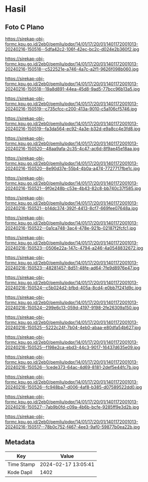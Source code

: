# Hasil

## Foto C Plano

https://sirekap-obj-formc.kpu.go.id/2eb0/pemilu/pdpr/14/01/17/20/01/1401172001013-20240216-150516--5dfa42c2-106f-42ec-bc2c-d024e2b360f2.jpg

https://sirekap-obj-formc.kpu.go.id/2eb0/pemilu/pdpr/14/01/17/20/01/1401172001013-20240216-150518--c522521e-a746-4a7c-a2f1-9626f098b060.jpg

https://sirekap-obj-formc.kpu.go.id/2eb0/pemilu/pdpr/14/01/17/20/01/1401172001013-20240216-150518--19a8d891-44ea-45d8-9ad5-77bcc96b13a5.jpg

https://sirekap-obj-formc.kpu.go.id/2eb0/pemilu/pdpr/14/01/17/20/01/1401172001013-20240216-150519--c735cfcc-c200-413a-9010-c5a106cf5746.jpg

https://sirekap-obj-formc.kpu.go.id/2eb0/pemilu/pdpr/14/01/17/20/01/1401172001013-20240216-150519--fa3da564-ec92-4a3e-b32d-e9a8cc4e3fd8.jpg

https://sirekap-obj-formc.kpu.go.id/2eb0/pemilu/pdpr/14/01/17/20/01/1401172001013-20240216-150520--48aa9afa-2c35-4c47-ac6d-8f9ae45e18aa.jpg

https://sirekap-obj-formc.kpu.go.id/2eb0/pemilu/pdpr/14/01/17/20/01/1401172001013-20240216-150520--8e90d37e-55b4-4b0a-a474-7727717fbe1c.jpg

https://sirekap-obj-formc.kpu.go.id/2eb0/pemilu/pdpr/14/01/17/20/01/1401172001013-20240216-150521--9f0e248b-c53e-4b43-82c8-bb740c37f585.jpg

https://sirekap-obj-formc.kpu.go.id/2eb0/pemilu/pdpr/14/01/17/20/01/1401172001013-20240216-150521--b14dc374-392f-4413-8cf7-669fee07648a.jpg

https://sirekap-obj-formc.kpu.go.id/2eb0/pemilu/pdpr/14/01/17/20/01/1401172001013-20240216-150522--0a1ca748-3ac4-478e-921b-02187f2fcfc1.jpg

https://sirekap-obj-formc.kpu.go.id/2eb0/pemilu/pdpr/14/01/17/20/01/1401172001013-20240216-150523--0506e22a-147c-4794-a246-4a0548832672.jpg

https://sirekap-obj-formc.kpu.go.id/2eb0/pemilu/pdpr/14/01/17/20/01/1401172001013-20240216-150523--48281457-8d51-48fe-ad64-7fe9d8976e47.jpg

https://sirekap-obj-formc.kpu.go.id/2eb0/pemilu/pdpr/14/01/17/20/01/1401172001013-20240216-150524--c5b024d2-bfbd-405a-8cd4-e0bb7f241d9c.jpg

https://sirekap-obj-formc.kpu.go.id/2eb0/pemilu/pdpr/14/01/17/20/01/1401172001013-20240216-150524--299e6c13-059d-4197-9198-2fe26309a150.jpg

https://sirekap-obj-formc.kpu.go.id/2eb0/pemilu/pdpr/14/01/17/20/01/1401172001013-20240216-150525--5222c24f-7b04-4eb0-abaa-e80dfa54b627.jpg

https://sirekap-obj-formc.kpu.go.id/2eb0/pemilu/pdpr/14/01/17/20/01/1401172001013-20240216-150525--f198e2ca-ebd3-44c3-9017-16437d635e09.jpg

https://sirekap-obj-formc.kpu.go.id/2eb0/pemilu/pdpr/14/01/17/20/01/1401172001013-20240216-150526--1cede373-64ac-4d69-8181-2def5e44fc7b.jpg

https://sirekap-obj-formc.kpu.go.id/2eb0/pemilu/pdpr/14/01/17/20/01/1401172001013-20240216-150526--fc948ba7-d006-4af8-b385-d07589522dd0.jpg

https://sirekap-obj-formc.kpu.go.id/2eb0/pemilu/pdpr/14/01/17/20/01/1401172001013-20240216-150527--7ab9b0fd-c09a-4b6b-bcfe-9285ff9e3d2b.jpg

https://sirekap-obj-formc.kpu.go.id/2eb0/pemilu/pdpr/14/01/17/20/01/1401172001013-20240216-150517--78b0c752-f467-4ee3-9af0-59877b0ea22b.jpg


## Metadata

| Key        | Value               |
| ---------- | ------------------- |
| Time Stamp | 2024-02-17 13:05:41 |
| Kode Dapil | 1402                |



